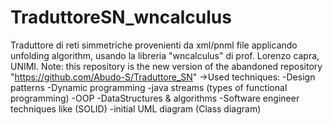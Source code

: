 # TraduttoreSN_wncalculus
Traduttore di reti simmetriche provenienti da xml/pnml file applicando unfolding algorithm, usando la libreria "wncalculus" di prof. Lorenzo capra, UNIMI.
Note: this repository is the new version of the abandoned repository "https://github.com/Abudo-S/Traduttore_SN"
->Used techniques:
-Design patterns
-Dynamic programming
-java streams (types of functional programming)
-OOP
-DataStructures & algorithms
-Software engineer techniques like (SOLID)
-initial UML diagram (Class diagram)
